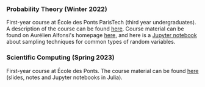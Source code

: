 ---
---
### Probability Theory (Winter 2022)

First-year course at École des Ponts ParisTech (third year undergraduates). A description of the course can be found [here](http://gede.enpc.fr/programme/fiche.aspx?param=M%3a1PROB). Course material can be found on Aurélien Alfonsi's homepage [here](http://cermics.enpc.fr/~alfonsi/Proba1A.html), and here is a [Jupyter notebook](/tp_simu.ipynb) about sampling techniques for common types of random variables.

### Scientific Computing (Spring 2023)

First-year course at École des Ponts. The course material can be found [here](https://jfbarthelemy.github.io/Cours_ENPC_pratique_calcul_scientifique/) (slides, notes and Jupyter notebooks in Julia).